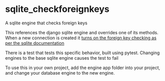 # sqlite_checkforeignkeys
A sqlite engine that checks foreign keys

This references the django sqlite engine and overrides one of its methods. When a new connection is created it [turns on the foreign key checking as per the sqlite documentation](http://www.sqlite.org/foreignkeys.html)

There is a test that tests this specific behavior, built using pytest. Changing engines to the base sqlite engine causes the test to fail

To use this in your own project, add the engine app folder into your project, and change your database engine to the new engine.
